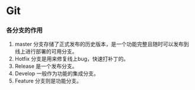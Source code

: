 # Git

### 各分支的作用

1. master 分支存储了正式发布的历史版本，是一个功能完整且随时可以发布到线上进行部署的可用分支。
2. Hotfix 分支是用来修复线上bug，快速打补丁的。
3. Release 是一个发布分支。
4. Develop 一般作为功能的集成分支。 
5. Feature 分支则是功能分支。

